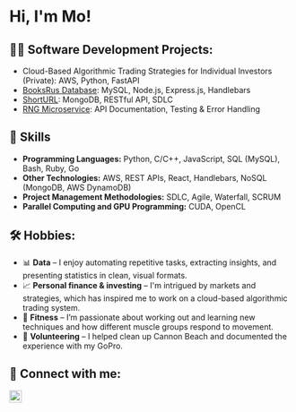 <h1>Hi, I'm Mo!</h1>

<h2>👨‍💻 Software Development Projects:</h2>

- Cloud-Based Algorithmic Trading Strategies for Individual Investors (Private): AWS, Python, FastAPI
- [BooksRus Database](https://github.com/mozz01/CS-340): MySQL, Node.js, Express.js, Handlebars
- [ShortURL](https://github.com/mozz01/ShortURL): MongoDB, RESTful API, SDLC
- [RNG Microservice](https://github.com/mozz01/microservice): API Documentation, Testing & Error Handling

<h2> 🎯 Skills</h2>

- **Programming Languages:**  Python, C/C++, JavaScript, SQL (MySQL), Bash, Ruby, Go 
- **Other Technologies:**  AWS, REST APIs, React, Handlebars, NoSQL (MongoDB, AWS DynamoDB)
- **Project Management Methodologies:**  SDLC, Agile, Waterfall, SCRUM
- **Parallel Computing and GPU Programming:**  CUDA, OpenCL

<h2>🛠️ Hobbies:</h2>

- 📊 **Data** – I enjoy automating repetitive tasks, extracting insights, and presenting statistics in clean, visual formats.
- 📈 **Personal finance & investing** – I'm intrigued by markets and strategies, which has inspired me to work on a cloud-based algorithmic trading system.
- 🧠 **Fitness** – I’m passionate about working out and learning new techniques and how different muscle groups respond to movement.
- 🌊 **Volunteering** – I helped clean up Cannon Beach and documented the experience with my GoPro.

<h2> 🤳 Connect with me:</h2>

[<img align="left" alt="JoshMadakor | LinkedIn" width="22px" src="https://cdn.jsdelivr.net/npm/simple-icons@v3/icons/linkedin.svg" />][linkedin]

[linkedin]: https://linkedin.com/in/mo-hudeihed-970393247


<!--
**joshmadakor1/joshmadakor1** is a ✨ _special_ ✨ repository because its `README.md` (this file) appears on your GitHub profile.

Here are some ideas to get you started:

- 🔭 I’m currently working on ...
- 🌱 I’m currently learning ...
- 👯 I’m looking to collaborate on ...
- 🤔 I’m looking for help with ...
- 💬 Ask me about ...
- 📫 How to reach me: ...
- 😄 Pronouns: ...
- ⚡ Fun fact: ...
-->
